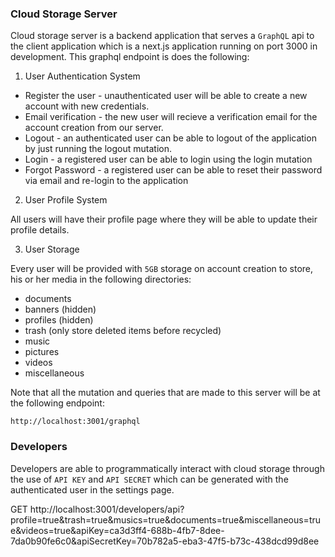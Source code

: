 ### Cloud Storage Server

Cloud storage server is a backend application that serves a `GraphQL` api to the client application which is a next.js application running on port 3000 in development. This graphql endpoint is does the following:

1. User Authentication System

- Register the user - unauthenticated user will be able to create a new account with new credentials.
- Email verification - the new user will recieve a verification email for the account creation from our server.
- Logout - an authenticated user can be able to logout of the application by just running the logout mutation.
- Login - a registered user can be able to login using the login mutation
- Forgot Password - a registered user can be able to reset their password via email and re-login to the application

2. User Profile System

All users will have their profile page where they will be able to update their profile details.

3. User Storage

Every user will be provided with `5GB` storage on account creation to store, his or her media in the following directories:

- documents
- banners (hidden)
- profiles (hidden)
- trash (only store deleted items before recycled)
- music
- pictures
- videos
- miscellaneous

Note that all the mutation and queries that are made to this server will be at the following endpoint:

```
http://localhost:3001/graphql
```

### Developers

Developers are able to programmatically interact with cloud storage through the use of `API KEY` and `API SECRET` which can be generated with the authenticated user in the settings page.

GET http://localhost:3001/developers/api?profile=true&trash=true&musics=true&documents=true&miscellaneous=true&videos=true&apiKey=ca3d3ff4-688b-4fb7-8dee-7da0b90fe6c0&apiSecretKey=70b782a5-eba3-47f5-b73c-438dcd99d8ee
